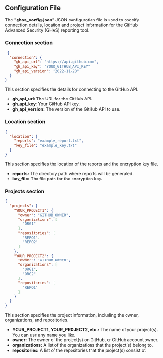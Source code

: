 ## Configuration File

The **"ghas_config.json"** JSON configuration file is used to specify connection details, location and project information for the GitHub Advanced Security (GHAS) reporting tool. 

### Connection section
``` json
 {
  "connection": {
    "gh_api_url": "https://api.github.com",
    "gh_api_key": "YOUR_GITHUB_API_KEY",
    "gh_api_version": "2022-11-28"
  }
}
```

This section specifies the details for connecting to the GitHub API.
- **gh_api_url:** The URL for the GitHub API.
- **gh_api_key:** Your GitHub API key.
- **gh_api_version:** The version of the GitHub API to use.

### Location section
``` json
{
  "location": {
    "reports": "example_report.txt",
    "key_file": "example_key.txt"
  }
}
```

This section specifies the location of the reports and the encryption key file.

- **reports:** The directory path where reports will be generated.
- **key_file:** The file path for the encryption key.

### Projects section
``` json
{
  "projects": {
    "YOUR_PROJECT1": {
      "owner": "GITHUB_OWNER",
      "organizations": [
        "ORG1"
      ],
      "repositories": [
        "REPO1",
        "REPO2"
      ]
    },
    "YOUR_PROJECT2": {
      "owner": "GITHUB_OWNER",
      "organizations": [
        "ORG1",
        "ORG2"
      ],
      "repositories": [
        "REPO1"
      ]
    }
  }
}
```

This section specifies the project information, including the owner, organizations, and repositories.

- **YOUR_PROJECT1, YOUR_PROJECT2, etc.:** The name of your project(s). You can use any name you like.
- **owner:** The owner of the project(s) on GitHub, or GitHub account owner.
- **organizations:** A list of the organizations that the project(s) belong to.
- **repositories:** A list of the repositories that the project(s) consist of.